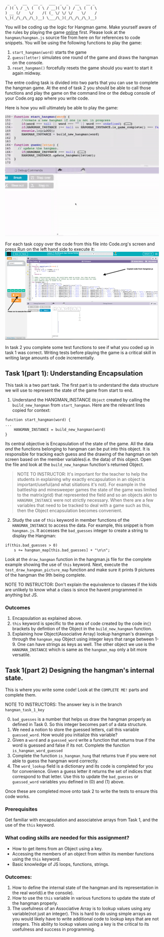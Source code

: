 
```
 _  _   __   __ _   ___  _  _   __   __ _
/ )( \ / _\ (  ( \ / __)( \/ ) / _\ (  ( \
) __ (/    \/    /( (_ \/ \/ \/    \/    /
\_)(_/\_/\_/\_)__) \___/\_)(_/\_/\_/\_)__)
```

You will be coding up the logic for Hangman game. Make yourself aware of the rules by playing the game [online](https://hangmanwordgame.com/) first. Please look at the `hangman/hangman.js` source file from here on for references to code snippets. You will be using the following functions to play the game:
1. `start_hangman(word)` starts the game
2. `guess(letter)` simulates one round of the game and draws the hangman on the console.
3. `reset_hangman()` forcefully resets the game should you want to start it again midway.


The entre coding task is divided into two parts that you can use to complete the hangman game. At the end of task 2 you should be able to call those functions and play the game on the command line or the debug console of your Code.org app where you write code.

Here is how you will ultimately be able to play the game:

![gameplay](hangman_large.gif)

For each task copy over the code from this file into Code.org's screen and press Run on the left hand side to execute it:
![Code.org execution](codedotorg.png)

In task 2 you complete some test functions to see if what you coded up in task 1 was correct. Writing tests before playing the game is a critical skill in writing large amounts of code incrementally.

## Task 1(part 1): Understanding Encapsulation
This task is a two part task. The first part is to understand the data structure we will use to represent the state of the game from start to end.
1. Understand the HANGMAN_INSTANCE `Object` created by calling the `build_new_hangman` from `start_hangman`. Here are the relevant lines copied for context:
```
function start_hangman(word) {
...
    HANGMAN_INSTANCE = build_new_hangman(word)
}
```
Its central objective is Encapsulation of the state of the game. All the data *and* the functions belonging to hangman can be put into this object. It is responsible for tracking each guess and the drawing of the hangman on teh screen based on the member variables(i.e. the data) of this object. Open the file and look at the `build_new_hangman` function's returned Object.

> NOTE TO INSTRUCTOR: It's important for the teacher to help the students in explaining why exactly encapsulation in an object is important/useful(and what sitiations it's not). For example in the battleship and minesweeper games the state of the game was limited to the matrix(grid) that represented the field and so an objects akin to `HANGMAN_INSTANCE` were not strictly necessary. When there are a few variables that need to be tracked to deal with a game such as this, then the Object encapsulation becomes convenient.

2. Study the use of `this` keyword in member functions of the `HANGMAN_INSTANCE` to access the data. For example, this snippet is from `hangman.js`. It accesses the `bad_guesses` integer to create a string to display the Hangman:
```
if(this.bad_guesses > 0)
    s += hangman_map[this.bad_guesses] + "\n\n";
```
Look at the `draw_hangman` function in the hangman.js file for the complete example showing the use of `this` keyword. Next, execute the `test_draw_hangman_picture_map` function and make sure it prints 9 pictures of the hangman the 9th being complete.

NOTE TO INSTRUCTOR: Don't explain the equivalence to classes if the kids are unlikely to know what a class is since the havent programmed in anything but JS.

### Outcomes
1. Encapsulation as explained above.
2. `this` keyword is specific to the area of code created by the code in`{}` brackets by defintion of the Object in the `build_new_hangman` function.
3. Explaining how Object(Associative Array) lookup hangman's drawings through the `hangman_map` Object using integer keys that range between 1-9. One can have strings as keys as well. The other object we use is the `HANGMAN_INSTANCE` which is same as the `hangman_map` only a bit more versatile.

## Task 1(part 2) Designing the hangman's internal state.
This is where you write some code! Look at the `COMPLETE ME!` parts and complete them.

NOTE TO INSTRUCTORS: The answer key is in the branch `hangman_task_1_key`

0. `bad_guesses` is a number that helps us draw the hangman properly as defined in Task 0. So this integer becomes part of a data structure.
1. We need a notion to store the guessed letters, call this variable `guessed_word`. How would you initialize this variable?
2. Given a `word` and a `guessed_word` write a function that returns true if the word is guessed and false if its not. Complete the function `is_hangman_word_guessed`
3. Complete the function `is_hangman_hung` that returns true if you were not able to guess the hangman word correctly.
4. The `word_lookup` field is a dictionary and its code is completed for you for convenience. Given a guess letter it returns the set of indices that correspond to that letter. Use this to update the `bad_guesses` or `guessed_word` variables you defined in (0) and (1) above.

Once these are completed move onto task 2 to write the tests to ensure this code works.

### Prerequisites
Get familiar with encapsulation and associateive arrays from Task 1, and the use of the  `this` keyword.

### What coding skills are needed for this assignment?
- How to get items from an Object using a key.
- Accessing the members of an object from within its member functions using the `this` keyword.
- Basic knowledge of JS loops, functions, strings.

### Outcomes:
1. How to define the internal state of the hangman and its representation in the real world(i.e the console).
2. How to use the `this` variable in various functions to update the state of the hangman properly.
3. The usefulness of an Associative Array is to lookup values using any variable(not just an integer). This is hard to do using simple arrays as you would likely have to write additional code to lookup keys that are not integers. This ability to lookup values using a key is the critical to its usefulness and success in programming.
